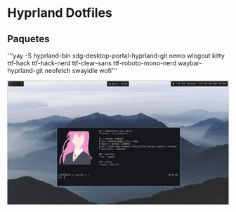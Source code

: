# **Hyprland Dotfiles**

## Paquetes
'''yay -S hyprland-bin xdg-desktop-portal-hyprland-git nemo wlogout kitty ttf-hack ttf-hack-nerd ttf-clear-sans ttf-roboto-mono-nerd waybar-hyprland-git neofetch swayidle wofi'''

![Hyprland](/screenshot.png)